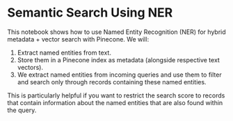 # Semantic Search Using NER

This notebook shows how to use Named Entity Recognition (NER) for hybrid metadata + vector search with Pinecone. We will:

1. Extract named entities from text.
2. Store them in a Pinecone index as metadata (alongside respective text vectors).
3. We extract named entities from incoming queries and use them to filter and search only through records containing these named entities.

This is particularly helpful if you want to restrict the search score to records that contain information about the named entities that are also found within the query.

